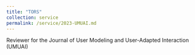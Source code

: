 ```yaml
---
title: "TORS"
collection: service
permalink: /service/2023-UMUAI.md
---
```

Reviewer for the Journal of User Modeling and User-Adapted Interaction (UMUAI)

